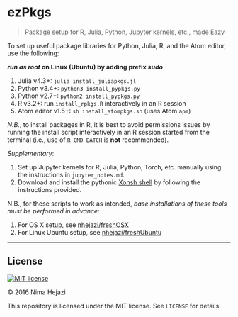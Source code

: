 # ezPkgs
> Package setup for R, Julia, Python, Jupyter kernels, etc., made Eazy

To set up useful package libraries for Python, Julia, R, and the Atom 
editor, use the following:

**_run as root_ on Linux (Ubuntu) by adding prefix _sudo_**

1. Julia v4.3+: `julia install_juliapkgs.jl`
2. Python v3.4+: `python3 install_pypkgs.py`
3. Python v2.7+: `python2 install_pypkgs.py`
4. R v3.2+: run `install_rpkgs.R` interactively in an R session
5. Atom editor v1.5+: `sh install_atompkgs.sh` (uses Atom `apm`)

_N.B._, to install packages in R, it is best to avoid permissions issues
by running the install script interactively in an R session started from
the terminal (i.e., use of `R CMD BATCH` is __not__ recommended).

_Supplementary_:

1. Set up Jupyter kernels for R, Julia, Python, Torch, etc. manually using 
   the instructions in `jupyter_notes.md`.
2. Download and install the pythonic [Xonsh 
   shell](https://github.com/scopatz/xonsh.git) by following the instructions 
   provided.

N.B., for these scripts to work as intended, _base installations of these tools 
must be performed in advance:_ 

1. For OS X setup, see [nhejazi/freshOSX](https://github.com/nhejazi/freshOSX) 
2. For Linux Ubuntu setup, see [nhejazi/freshUbuntu](https://github.com/nhejazi/freshUbuntu)

---

## License

[![MIT license](http://img.shields.io/badge/license-MIT-brightgreen.svg)](http://opensource.org/licenses/MIT)

&copy; 2016 Nima Hejazi

This repository is licensed under the MIT license. See `LICENSE` for details.
